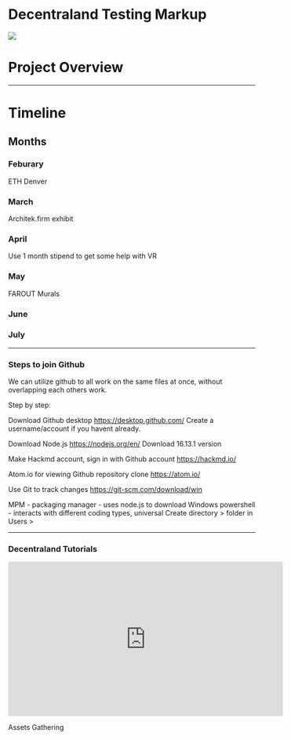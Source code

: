 # Decentraland Testing Markup

[![](https://i.imgur.com/wcfRTXz.png)](https://google.com)

# Project Overview
---






# Timeline
## Months

### Feburary
ETH Denver

### March
Architek.firm exhibit

### April

Use 1 month stipend to get some help with VR

### May
FAROUT Murals

### June

### July

---

### Steps to join Github
We can utilize github to all work on the same files at once, without overlapping each others work.

Step by step:

Download Github desktop
https://desktop.github.com/
Create a username/account if you havent already.


Download Node.js
https://nodejs.org/en/
Download 16.13.1 version

Make Hackmd account, sign in with Github account
https://hackmd.io/

Atom.io for viewing Github repository clone
https://atom.io/

Use Git to track changes
https://git-scm.com/download/win

MPM - packaging manager - uses node.js to download
Windows powershell - interacts with different coding types, universal
	Create directory > folder in Users > 

---

### Decentraland Tutorials
<iframe width="560" height="315" src="https://www.youtube.com/embed/tAfqnNa4DRA" title="YouTube video player" frameborder="0" allow="accelerometer; autoplay; clipboard-write; encrypted-media; gyroscope; picture-in-picture" allowfullscreen></iframe>


Assets Gathering

